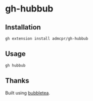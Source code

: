 # gh-hubbub

## Installation
```
gh extension install admcpr/gh-hubbub
```

## Usage
``` 
gh hubbub
```


## Thanks





Built using [bubbletea](https://github.com/charmbracelet/bubbletea).